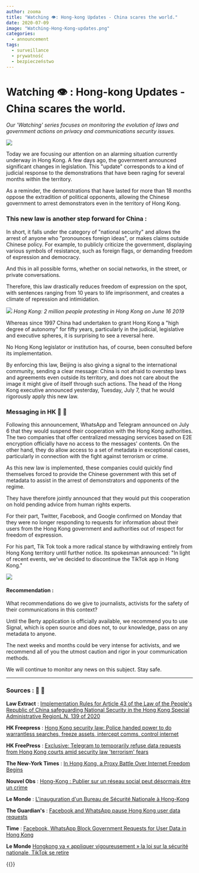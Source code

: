 ```yaml
---
author: zooma
title: "Watching 👁️: Hong-kong Updates - China scares the world."
date: 2020-07-09
image: "Watching-Hong-Kong-updates.png"
categories:
  - announcement
tags:
  - surveillance
  - prywatność
  - bezpieczeństwo
---
```


# Watching :eye: :  Hong-kong Updates - China scares the world.
_Our 'Watching' series focuses on monitoring the evolution of laws and government actions on privacy and communications security issues._

![](https://i.imgur.com/utu8jGu.jpg)


Today we are focusing our attention on an alarming situation currently underway in Hong Kong. A few days ago, the government announced significant changes in legislation. This "update" corresponds to a kind of judicial response to the demonstrations that have been raging for several months within the territory.

As a reminder, the demonstrations that have lasted for more than 18 months oppose the extradition of political opponents, allowing the Chinese government to arrest demonstrators even in the territory of Hong Kong.

### This new law is another step forward for China :
In short, it falls under the category of "national security" and allows the arrest of anyone who "pronounces foreign ideas", or makes claims outside Chinese policy. For example, to publicly criticize the government, displaying various symbols of resistance, such as foreign flags, or demanding freedom of expression and democracy.

And this in all possible forms, whether on social networks, in the street, or private conversations.

Therefore, this law drastically reduces freedom of expression on the spot, with sentences ranging from 10 years to life imprisonment, and creates a climate of repression and intimidation.


![](https://i.imgur.com/Nhak6y7.jpg) _Hong Kong: 2 million people protesting in Hong Kong on June 16 2019_

Whereas since 1997 China had undertaken to grant Hong Kong a "high degree of autonomy" for fifty years, particularly in the judicial, legislative and executive spheres, it is surprising to see a reversal here.

No Hong Kong legislator or institution has, of course, been consulted before its implementation.

By enforcing this law, Beijing is also giving a signal to the international community, sending a clear message: China is not afraid to overstep laws and agreements even outside its territory, and does not care about the image it might give of itself through such actions. The head of the Hong Kong executive announced yesterday, Tuesday, July 7, that he would rigorously apply this new law.

### Messaging in HK :email: :closed_lock_with_key:

Following this announcement, WhatsApp and Telegram announced on July 6 that they would suspend their cooperation with the Hong Kong authorities. The two companies that offer centralized messaging services based on E2E encryption officially have no access to the messages' contents. On the other hand, they do allow access to a set of metadata in exceptional cases, particularly in connection with the fight against terrorism or crime.

As this new law is implemented, these companies could quickly find themselves forced to provide the Chinese government with this set of metadata to assist in the arrest of demonstrators and opponents of the regime.

They have therefore jointly announced that they would put this cooperation on hold pending advice from human rights experts.

For their part, Twitter, Facebook, and Google confirmed on Monday that they were no longer responding to requests for information about their users from the Hong Kong government and authorities out of respect for freedom of expression.

For his part, Tik Tok took a more radical stance by withdrawing entirely from Hong Kong territory until further notice. Its spokesman announced: "In light of recent events, we've decided to discontinue the TikTok app in Hong Kong."

![](https://i.imgur.com/BPpn6x2.jpg)


#### Recommendation :
What recommendations do we give to journalists, activists for the safety of their communications in this context?

Until the Berty application is officially available, we recommend you to use Signal, which is open source and does not, to our knowledge, pass on any metadata to anyone.

The next weeks and months could be very intense for activists, and we recommend all of you the utmost caution and rigor in your communication methods.

We will continue to monitor any news on this subject. Stay safe.




____


### Sources :  :mag_right: :newspaper:

**Law Extract** : [Implementation Rules for Article 43 of the Law of the People's Republic of China safeguarding National Security in the Hong Kong Special Administrative RegionL.N. 139 of 2020](https://fr.scribd.com/document/468196328/Police-handed-power-to-do-warrantless-searches-freeze-assets-intercept-comms-control-internet#from_embed)

**HK Freepress** : [Hong Kong security law: Police handed power to do warrantless searches, freeze assets, intercept comms, control internet](https://hongkongfp.com/2020/07/06/breaking-hong-kong-security-law-police-handed-power-to-do-warrantless-searches-freeze-assets-intercept-comms-control-internet/)

**HK FreePress** : [Exclusive: Telegram to temporarily refuse data requests from Hong Kong courts amid security law 'terrorism' fears](https://hongkongfp.com/2020/07/05/exclusive-telegram-to-temporarily-refuse-data-requests-from-hong-kong-courts-amid-security-law-terrorism-row/)

**The New-York Times** : [In Hong Kong, a Proxy Battle Over Internet Freedom Begins](https://www.nytimes.com/2020/07/07/business/hong-kong-security-law-tech.html)

**Nouvel Obs** : [Hong-Kong : Publier sur un réseau social peut désormais être un crime](https://www.nouvelobs.com/monde/20200702.OBS30835/a-hong-kong-publier-sur-un-reseau-social-peut-desormais-etre-considere-comme-un-crime.html)

**Le Monde** : [L'inauguration d'un Bureau de Sécurité Nationale à Hong-Kong](https://www.lemonde.fr/international/article/2020/07/08/hongkong-la-chine-ouvre-un-organe-de-securite-nationale_6045538_3210.html)

**The Guardian's** :  [Facebook and WhatsApp pause Hong Kong user data requests](https://www.theguardian.com/world/2020/jul/06/facebook-whatsapp-pause-hong-kong-user-data-requests)

**Time** : [Facebook, WhatsApp Block Government Requests for User Data in Hong Kong](https://time.com/5863271/facebook-whatsapp-user-data-hong-kong/)

**Le Monde** [Hongkong va « appliquer vigoureusement » la loi sur la sécurité nationale, TikTok se retire](https://www.lemonde.fr/international/article/2020/07/07/hongkong-va-appliquer-vigoureusement-la-loi-sur-la-securite-nationale-tiktok-se-retire_6045451_3210.html)



{{<tweet id="1276140407190179853">}}

